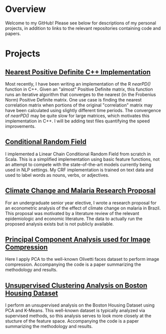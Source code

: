 # Overview
Welcome to my GitHub! Please see below for descriptions of my personal projects, in addition to links to the relevant repositories containing code and papers. 

# Projects

## [Nearest Positive Definite C++ Implementation](https://github.com/arob5/nearest-pd-matrix-rcpp.git)
Most recently, I have been writing an implementation of the R *nearPD()* function in C++. Given an "almost" Positive Definite matrix, this function runs an iterative algorithm that converges to the nearest (in the Frobenius Norm) Positive Definite matrix. One use case is finding the nearest correlation matrix when portions of the original "correlation" matrix may have been calculated using slightly different time periods. The convergence of *nearPD()* may be quite slow for large matrices, which motivates this implementation in C++. I will be adding test files quantifying the speed improvements. 

## [Conditional Random Field](https://github.com/arob5/conditional-random-field.git)  
I implemented a Linear Chain Conditional Random Field from scratch in Scala. This is a simplified implementation using basic feature functions, not an attempt to compete with the state-of-the-art models currently being used in NLP settings. My CRF implementation is trained on text data and used to label words as nouns, verbs, or adjectives. 

## [Climate Change and Malaria Research Proposal](https://github.com/arob5/climate-change-and-malaria-research-proposal.git)
For an undergraduate senior year elective, I wrote a research proposal for an econometric analysis of the effect of climate change on malaria in Brazil. This proposal was motivated by a literature review of the relevant epidemiologic and economic literature. The data to actually run the proposed analysis exists but is not publicly available.  

## [Principal Component Analysis used for Image Compression](https://github.com/arob5/PCA-Image-Compression.git)
Here I apply PCA to the well-known Olivetti faces dataset to perform image compression. Accompanying the code is a paper summarizing the methodology and results. 

## [Unsupervised Clustering Analysis on Boston Housing Dataset](https://github.com/arob5/boston-housing-data-clustering-analysis.git)
I perform an unsupervised analysis on the Boston Housing Dataset using PCA and K-Means. This well-known dataset is typically analyzed via supervised methods, so this analysis serves to look more closely at the stucture of the feature space. Accompanying the code is a paper summarizing the methodology and results.

<!--
**arob5/arob5** is a ✨ _special_ ✨ repository because its `README.md` (this file) appears on your GitHub profile.

Here are some ideas to get you started:

- 🔭 I’m currently working on ...
- 🌱 I’m currently learning ...
- 👯 I’m looking to collaborate on ...
- 🤔 I’m looking for help with ...
- 💬 Ask me about ...
- 📫 How to reach me: ...
- 😄 Pronouns: ...
- ⚡ Fun fact: ...
-->
